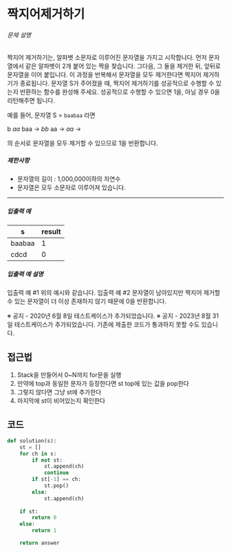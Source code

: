 # 짝지어제거하기

###### 문제 설명

짝지어 제거하기는, 알파벳 소문자로 이루어진 문자열을 가지고 시작합니다. 먼저 문자열에서 같은 알파벳이 2개 붙어 있는 짝을 찾습니다. 그다음, 그 둘을 제거한 뒤, 앞뒤로 문자열을 이어 붙입니다. 이 과정을 반복해서 문자열을 모두 제거한다면 짝지어 제거하기가 종료됩니다. 문자열 S가 주어졌을 때, 짝지어 제거하기를 성공적으로 수행할 수 있는지 반환하는 함수를 완성해 주세요. 성공적으로 수행할 수 있으면 1을, 아닐 경우 0을 리턴해주면 됩니다.

예를 들어, 문자열 S = `baabaa` 라면

b *aa* baa → *bb* aa → *aa* →

의 순서로 문자열을 모두 제거할 수 있으므로 1을 반환합니다.

##### 제한사항

- 문자열의 길이 : 1,000,000이하의 자연수
- 문자열은 모두 소문자로 이루어져 있습니다.

------

##### 입출력 예

| s      | result |
| ------ | ------ |
| baabaa | 1      |
| cdcd   | 0      |

##### 입출력 예 설명

입출력 예 #1
위의 예시와 같습니다.
입출력 예 #2
문자열이 남아있지만 짝지어 제거할 수 있는 문자열이 더 이상 존재하지 않기 때문에 0을 반환합니다.

※ 공지 - 2020년 6월 8일 테스트케이스가 추가되었습니다.
※ 공지 - 2023년 8월 31일 테스트케이스가 추가되었습니다. 기존에 제출한 코드가 통과하지 못할 수도 있습니다.

## 접근법

1. Stack을 만들어서 0~N까지 for문을 실행
2. 만약에 top과 동일한 문자가 등장한다면 st top에 있는 값을 pop한다
3. 그렇지 않다면 그냥 st에 추가한다
4. 마지막에 st이 비어있는지 확인한다

## 코드

```python
def solution(s):
    st = []
    for ch in s:
        if not st:
            st.append(ch)
            continue
        if st[-1] == ch:
            st.pop()
        else:
            st.append(ch)
            
    if st:
        return 0
    else:
        return 1

    return answer
```

